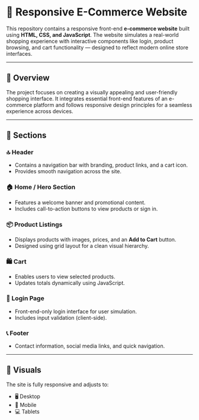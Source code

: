 # 🛒 Responsive E-Commerce Website

This repository contains a responsive front-end **e-commerce website** built using **HTML, CSS, and JavaScript**. 
The website simulates a real-world shopping experience with interactive components like login, product browsing, and cart functionality — designed to reflect modern online store interfaces.

---

## 📑 Overview

The project focuses on creating a visually appealing and user-friendly shopping interface. 
It integrates essential front-end features of an e-commerce platform and follows responsive design principles for a seamless experience across devices.

---

## 🧩 Sections

### 🔝 Header
- Contains a navigation bar with branding, product links, and a cart icon.
- Provides smooth navigation across the site.

### 🏠 Home / Hero Section
- Features a welcome banner and promotional content.
- Includes call-to-action buttons to view products or sign in.

### 📦 Product Listings
- Displays products with images, prices, and an **Add to Cart** button.
- Designed using grid layout for a clean visual hierarchy.

### 🛍️ Cart
- Enables users to view selected products.
- Updates totals dynamically using JavaScript.

### 🔐 Login Page
- Front-end-only login interface for user simulation.
- Includes input validation (client-side).

### 📞 Footer
- Contact information, social media links, and quick navigation.

---

## 🎨 Visuals

The site is fully responsive and adjusts to:

- 🖥️ Desktop
- 📱 Mobile
- 💻 Tablets



